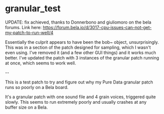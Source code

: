 # granular_test
 
UPDATE: fix achieved, thanks to Donnerbono and giuliomoro on the bela forums. Link here: https://forum.bela.io/d/3017-cpu-issues-can-not-get-my-patch-to-run-well/4

Essentially the culprit appears to have been the bob~ object, unsurprisingly. This was in a section of the patch designed for sampling, which I wasn't even using. I've removed it (and a few other GUI things) and it works much better. I've updated the patch with 3 instances of the granular patch running at once, which seems to work well.

--

This is a test patch to try and figure out why my Pure Data granular patch runs so poorly on a Bela board. 

It's a granular patch with one sound file and 4 grain voices, triggered quite slowly. This seems to run extremely poorly and usually crashes at any buffer size on a Bela.

